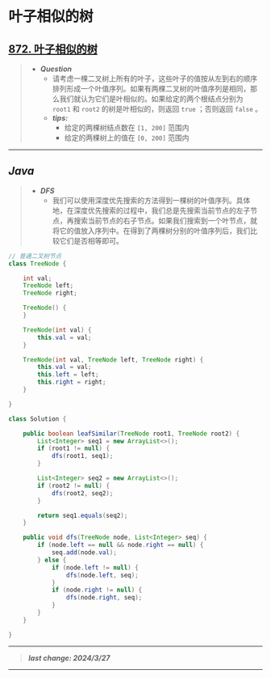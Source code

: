 # 叶子相似的树

## [872. 叶子相似的树](https://leetcode.cn/problems/leaf-similar-trees/)

> - ***Question***
>   - 请考虑一棵二叉树上所有的叶子，这些叶子的值按从左到右的顺序排列形成一个叶值序列。如果有两棵二叉树的叶值序列是相同，那么我们就认为它们是叶相似的。如果给定的两个根结点分别为 `root1` 和 `root2` 的树是叶相似的，则返回 `true` ；否则返回 `false` 。
>   - ***tips:***
>     - 给定的两棵树结点数在 `[1, 200]` 范围内
>     - 给定的两棵树上的值在 `[0, 200]` 范围内

---

## *Java*

> - ***DFS***
>   - 我们可以使用深度优先搜索的方法得到一棵树的叶值序列。具体地，在深度优先搜索的过程中，我们总是先搜索当前节点的左子节点，再搜索当前节点的右子节点。如果我们搜索到一个叶节点，就将它的值放入序列中。在得到了两棵树分别的叶值序列后，我们比较它们是否相等即可。

```java
// 普通二叉树节点
class TreeNode {

    int val;
    TreeNode left;
    TreeNode right;

    TreeNode() {
    }

    TreeNode(int val) {
        this.val = val;
    }

    TreeNode(int val, TreeNode left, TreeNode right) {
        this.val = val;
        this.left = left;
        this.right = right;
    }

}

class Solution {

    public boolean leafSimilar(TreeNode root1, TreeNode root2) {
        List<Integer> seq1 = new ArrayList<>();
        if (root1 != null) {
            dfs(root1, seq1);
        }

        List<Integer> seq2 = new ArrayList<>();
        if (root2 != null) {
            dfs(root2, seq2);
        }

        return seq1.equals(seq2);
    }

    public void dfs(TreeNode node, List<Integer> seq) {
        if (node.left == null && node.right == null) {
            seq.add(node.val);
        } else {
            if (node.left != null) {
                dfs(node.left, seq);
            }
            if (node.right != null) {
                dfs(node.right, seq);
            }
        }
    }

}
```

---

> ***last change: 2024/3/27***

---
